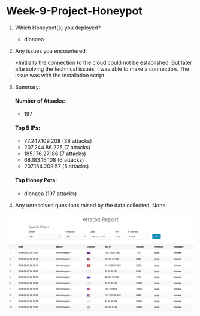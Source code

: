 # Week-9-Project-Honeypot

1. Which Honeypot(s) you deployed?
    * dionaea
   
2. Any issues you encountered:
    
    *Initilally the connection to the cloud could not be established. But later afte solving the technical issues, I was able to make a connection. The issue was with the installation script.
    
    
3. Summary:

    #### Number of Attacks: 
    - 197
    
    #### Top 5 IPs:
    - 77.247.109.208 (38 attacks) 
    - 207.244.86.225 (7 attacks) 
    - 185.176.27.186 (7 attacks)
    - 68.183.16.108 (6 attacks)
    - 207.154.209.57 (5 attacks)
    
    #### Top Honey Pots: 
    - dionaea (197 attacks)
    
    
4. Any unresolved questions raised by the data collected: None
    
![](https://github.com/phurpatshering79/Week_9_ProjectHoneyPot/blob/master/HOnye_.gif)
